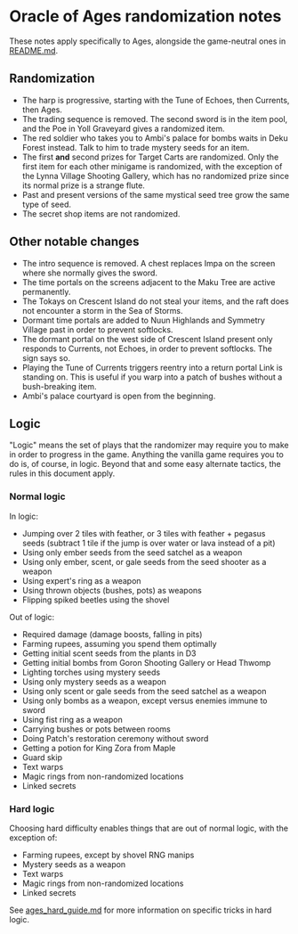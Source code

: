 # Oracle of Ages randomization notes

These notes apply specifically to Ages, alongside the game-neutral ones in
[README.md](https://github.com/jangler/oracles-randomizer/blob/master/README.md).


## Randomization

- The harp is progressive, starting with the Tune of Echoes, then Currents,
  then Ages.
- The trading sequence is removed. The second sword is in the item pool, and
  the Poe in Yoll Graveyard gives a randomized item.
- The red soldier who takes you to Ambi's palace for bombs waits in Deku Forest
  instead. Talk to him to trade mystery seeds for an item.
- The first **and** second prizes for Target Carts are randomized. Only the
  first item for each other minigame is randomized, with the exception of the
  Lynna Village Shooting Gallery, which has no randomized prize since its
  normal prize is a strange flute.
- Past and present versions of the same mystical seed tree grow the same type
  of seed.
- The secret shop items are not randomized.


## Other notable changes

- The intro sequence is removed. A chest replaces Impa on the screen where she
  normally gives the sword.
- The time portals on the screens adjacent to the Maku Tree are active
  permanently.
- The Tokays on Crescent Island do not steal your items, and the raft does not
  encounter a storm in the Sea of Storms.
- Dormant time portals are added to Nuun Highlands and Symmetry Village past in
  order to prevent softlocks.
- The dormant portal on the west side of Crescent Island present only responds
  to Currents, not Echoes, in order to prevent softlocks. The sign says so.
- Playing the Tune of Currents triggers reentry into a return portal Link is
  standing on. This is useful if you warp into a patch of bushes without a
  bush-breaking item.
- Ambi's palace courtyard is open from the beginning.


## Logic

"Logic" means the set of plays that the randomizer may require you to make in
order to progress in the game. Anything the vanilla game requires you to do is,
of course, in logic. Beyond that and some easy alternate tactics, the rules in
this document apply.


### Normal logic

In logic:

- Jumping over 2 tiles with feather, or 3 tiles with feather + pegasus seeds
  (subtract 1 tile if the jump is over water or lava instead of a pit)
- Using only ember seeds from the seed satchel as a weapon
- Using only ember, scent, or gale seeds from the seed shooter as a weapon
- Using expert's ring as a weapon
- Using thrown objects (bushes, pots) as weapons
- Flipping spiked beetles using the shovel

Out of logic:

- Required damage (damage boosts, falling in pits)
- Farming rupees, assuming you spend them optimally
- Getting initial scent seeds from the plants in D3
- Getting initial bombs from Goron Shooting Gallery or Head Thwomp
- Lighting torches using mystery seeds
- Using only mystery seeds as a weapon
- Using only scent or gale seeds from the seed satchel as a weapon
- Using only bombs as a weapon, except versus enemies immune to sword
- Using fist ring as a weapon
- Carrying bushes or pots between rooms
- Doing Patch's restoration ceremony without sword
- Getting a potion for King Zora from Maple
- Guard skip
- Text warps
- Magic rings from non-randomized locations
- Linked secrets


### Hard logic

Choosing hard difficulty enables things that are out of normal logic, with the
exception of:

- Farming rupees, except by shovel RNG manips
- Mystery seeds as a weapon
- Text warps
- Magic rings from non-randomized locations
- Linked secrets

See
[ages_hard_guide.md](https://github.com/jangler/oracles-randomizer/blob/master/doc/ages_hard_guide.md)
for more information on specific tricks in hard logic.
